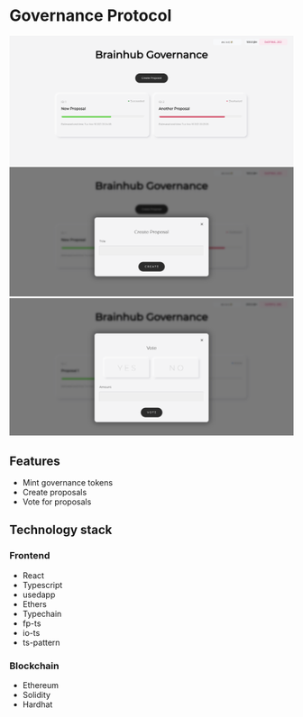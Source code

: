 # Governance Protocol

![app](./screenshots/app.png)
![create-proposal](./screenshots/createProposal.png)
![vote-for-proposal](./screenshots/voteForProposal.png)

## Features

- Mint governance tokens
- Create proposals
- Vote for proposals

## Technology stack

### Frontend

- React
- Typescript
- usedapp
- Ethers
- Typechain
- fp-ts
- io-ts
- ts-pattern

### Blockchain

- Ethereum
- Solidity
- Hardhat
